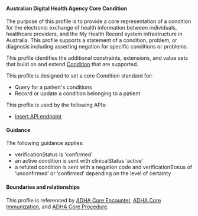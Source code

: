 #### Australian Digital Health Agency Core Condition
The purpose of this profile is to provide a core representation of a condition for the electronic exchange of health information between individuals, healthcare providers, and the My Health Record system infrastructure in Australia. This profile supports a statement of a condition, problem, or diagnosis including asserting negation for specific conditions or problems.

This profile identifies the additional constraints, extensions, and value sets that build on and extend [Condition](http://hl7.org/fhir/R4/condition.html) that are supported. 

This profile is designed to set a core Condition standard for:
* Query for a patient's conditions
* Record or update a condition belonging to a patient

This profile is used by the following APIs:
* [insert API endpoint](StructureDefinition-TBD-1.html)


#### Guidance
The following guidance applies:
* verificationStatus is 'confirmed'
* an active condition is sent with clinicalStatus 'active'
* a refuted condition is sent with a negation code and verificationStatus of ‘unconfirmed’ or ‘confirmed’ depending on the level of certainty

#### Boundaries and relationships
This profile is referenced by 
[ADHA Core Encounter](StructureDefinition-dh-encounter-core-1.html), 
[ADHA Core Immunization](StructureDefinition-dh-immunization-core-1.html), and
[ADHA Core Procedure](StructureDefinition-dh-procedure-core-1.html).
